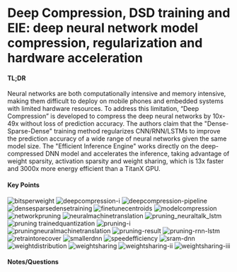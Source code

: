 Deep Compression, DSD training and EIE: deep neural network model compression, regularization and hardware acceleration 
========================================================================================================================

#### TL;DR
Neural networks are both computationally intensive and memory intensive, making them difficult to deploy on mobile phones and embedded systems with limited hardware resources. To address this limitation, “Deep Compression” is developed to compress the deep neural networks by 10x-49x without loss of prediction accuracy. The authors claim that the "Dense-Sparse-Dense" training method regularizes CNN/RNN/LSTMs to improve the prediction accuracy of a wide range of neural networks given the same model size. The "Efficient Inference Engine" works directly on the deep-compressed DNN model and accelerates the inference, taking advantage of weight sparsity, activation sparsity and weight sharing, which is 13x faster and 3000x more energy efficient than a TitanX GPU.

#### Key Points
![bitsperweight](https://cloud.githubusercontent.com/assets/7057078/15988105/4eae4fb6-2ff9-11e6-8692-bd856fd91e24.PNG)
![deepcompression-i](https://cloud.githubusercontent.com/assets/7057078/15988108/4eaed4f4-2ff9-11e6-8e49-63d52fed8366.PNG)
![deepcompression-pipeline](https://cloud.githubusercontent.com/assets/7057078/15988107/4eaee0f2-2ff9-11e6-8d05-690dbc56415d.PNG)
![densesparsedensetraining](https://cloud.githubusercontent.com/assets/7057078/15988109/4eb2294c-2ff9-11e6-96ba-315f1f54deff.PNG)
![finetunecentroids](https://cloud.githubusercontent.com/assets/7057078/15988106/4eae700e-2ff9-11e6-99e7-7e3281107589.PNG)
![modelcompression](https://cloud.githubusercontent.com/assets/7057078/15988110/4eb4de12-2ff9-11e6-9c7b-e1a4be610efb.PNG)
![networkpruning](https://cloud.githubusercontent.com/assets/7057078/15988114/4ec0547c-2ff9-11e6-8f7b-0397e0b5ff4a.PNG)
![neuralmachinetranslation](https://cloud.githubusercontent.com/assets/7057078/15988111/4ebc5a66-2ff9-11e6-8716-f16d5bba6d34.PNG)
![pruning_neuraltalk_lstm](https://cloud.githubusercontent.com/assets/7057078/15988113/4ebdc630-2ff9-11e6-9e6d-b5fed8086bd6.PNG)
![pruning trainedquantization](https://cloud.githubusercontent.com/assets/7057078/15988112/4ebd8b5c-2ff9-11e6-848d-6fb2a45d1c50.PNG)
![pruning-i](https://cloud.githubusercontent.com/assets/7057078/15988115/4ec0f260-2ff9-11e6-8eb1-31e7bd152844.PNG)
![pruningneuralmachinetranslation](https://cloud.githubusercontent.com/assets/7057078/15988116/4ec4f5c2-2ff9-11e6-818b-f374a40763ad.PNG)
![pruning-result](https://cloud.githubusercontent.com/assets/7057078/15988117/4ecaa3a0-2ff9-11e6-966f-fe88bec6fb97.PNG)
![pruning-rnn-lstm](https://cloud.githubusercontent.com/assets/7057078/15988119/4ecc9390-2ff9-11e6-8b91-a2ec2ab47b42.PNG)
![retraintorecover](https://cloud.githubusercontent.com/assets/7057078/15988118/4ecb9f26-2ff9-11e6-9713-ecdb5ae710f8.PNG)
![smallerdnn](https://cloud.githubusercontent.com/assets/7057078/15988120/4ece74ee-2ff9-11e6-9550-62a2d2565fe4.PNG)
![speedefficiency](https://cloud.githubusercontent.com/assets/7057078/15988121/4ecffb0c-2ff9-11e6-84f6-a03ff904c551.PNG)
![sram-dnn](https://cloud.githubusercontent.com/assets/7057078/15988122/4ed404e0-2ff9-11e6-864a-f7709c6237ed.PNG)
![weightdistribution](https://cloud.githubusercontent.com/assets/7057078/15988123/4ed91c0a-2ff9-11e6-8a5f-cecb97ee16c0.PNG)
![weightsharing](https://cloud.githubusercontent.com/assets/7057078/15988124/4ed9d00a-2ff9-11e6-85b9-ff32fadcc689.PNG)
![weightsharing-ii](https://cloud.githubusercontent.com/assets/7057078/15988125/4edc1bf8-2ff9-11e6-8fb3-fe811cc20d3d.PNG)
![weightsharing-iii](https://cloud.githubusercontent.com/assets/7057078/15988126/4edfabba-2ff9-11e6-9b6a-93257966acae.PNG)


#### Notes/Questions
